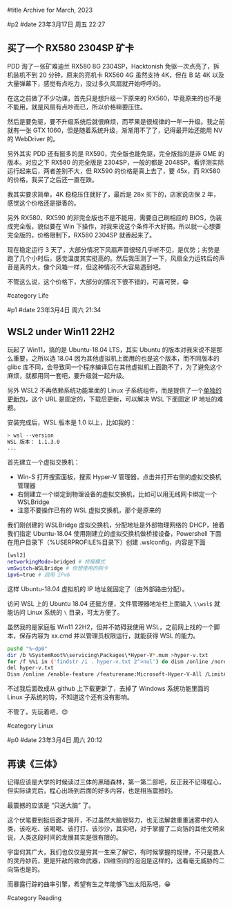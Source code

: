 #title Archive for March, 2023

#p2
#date 23年3月17日 周五 22:27

## 买了一个 RX580 2304SP 矿卡

PDD 淘了一张矿难迪兰 RX580 8G 2304SP，Hacktonish 免驱一次点亮了，拆机装机不到 20 分钟，原来的亮机卡 RX560 4G 虽然支持 4K，但在 B 站 4K 以及大量弹幕下，感觉有点吃力，没过多久风扇就开始呼呼的。

在这之前做了不少功课，首先只是想升级一下原来的 RX560，毕竟原来的也不是不能用，就是风扇有点吵而已，所以价格嘛要压住。

然后是要免驱，要不升级系统后就很麻烦，而苹果是很规律的一年一升级。我之前就有一张 GTX 1060，但是随着系统升级，渐渐用不了了，记得最开始还能用 NV 的 WebDriver 的。

另外其实 PDD 还有挺多的是 RX590，完全版也能免驱，完全版指的是非 GME 的版本。对应之下 RX580 的完全版是 2304SP，一般的都是 2048SP。看评测实际运行起来后，两者差别不大，但 RX590 的价格是真上去了，要 45x，而 RX580 的价格，我买了之后还一直在跌。

我其实要求简单，4K 稳稳压住就好了，最后是 28x 买下的，店家说店保 2 年，感觉这个价格还是挺香的。

另外 RX580、RX590 的非完全版也不是不能用，需要自己刷相应的 BIOS，伪装成完全版，貌似要在 Win 下操作，对我来说这个条件不大好搞，所以就一心想要完全版的，价格限制下，RX580 2304SP 就香起来了。

现在稳定运行 3 天了，大部分情况下风扇声音很轻几乎听不见，是优势；劣势是跑了几个小时后，感觉温度其实挺高的。然后我压测了一下，风扇全力运转后的声音是真的大，像个风箱一样，但这种情况不大容易遇到吧。

不管这么说，这个价格下，大部分的情况下很不错的，可喜可贺，😁

#category Life


#p1
#date 23年3月4日 周六 21:34

## WSL2 under Win11 22H2

玩起了 Win11，搞的是 Ubuntu-18.04 LTS，其实 Ubuntu 的版本对我来说不是那么重要，之所以选 18.04 因为其他虚拟机上面用的也是这个版本，而不同版本的 glibc 库不同，会导致同一个程序编译后在其他虚拟机上面跑不了，为了避免这个麻烦，就都用同一套吧，要升级就一起升级。

另外 WSL2 不再依赖系统功能里面的 Linux 子系统组件，而是提供了一个[单独的更新包](https://link.zhihu.com/?target=https%3A//github.com/microsoft/WSL/releases)，这个 URL 是固定的，下载后更新，可以解决 WSL 下面固定 IP 地址的难题。

安装完成后，WSL 版本是 1.0 以上，比如我的：

```sh
> wsl --version
WSL 版本： 1.1.3.0
...
```

首先建立一个虚拟交换机：

- Win-S 打开搜索面板，搜索 Hyper-V 管理器，点击并打开右侧的虚拟交换机管理器
- 右侧建立一个绑定到物理设备的虚拟交换机，比如可以用无线网卡绑定一个 WSLBridge
- 注意不要操作已有的 WSL 虚拟交换机，那个是原来的

我们刚创建的 WSLBridge 虚拟交换机，分配地址是外部物理网络的 DHCP，接着我们指定 Ubuntu-18.04 使用刚建立的虚拟交换机做桥接设备，Powershell 下面在用户目录下（%USERPROFILE%目录下）创建 .wslconfig，内容是下面

```sh
[wsl2]
networkingMode=bridged # 桥接模式
vmSwitch=WSLBridge # 你想使用的网卡
ipv6=true # 启用 IPv6
```

这样 Ubuntu-18.04 虚拟机的 IP 地址就固定了（由外部路由分配）。

访问 WSL 上的 Ubuntu 18.04 还挺方便，文件管理器地址栏上面输入 `\\wsl$` 就能访问 Linux 系统的 `\` 目录，可太方便了。

虽然我的是家庭版 Win11 22H2，但并不妨碍我使用 WSL，之前网上找的一个脚本，保存内容为 xx.cmd 并以管理员权限运行，就能获得 WSL 的能力。

```bash
pushd "%~dp0"
dir /b %SystemRoot%\servicing\Packages\*Hyper-V*.mum >hyper-v.txt
for /f %%i in ('findstr /i . hyper-v.txt 2^>nul') do dism /online /norestart /add-package:"%SystemRoot%\servicing\Packages\%%i"
del hyper-v.txt
Dism /online /enable-feature /featurename:Microsoft-Hyper-V-All /LimitAccess /ALL
```

不过我后面改成从 github 上下载更新了，去掉了 Windows 系统功能里面的 Linux 子系统的钩，不知道这个还有没有影响。

不管了，先玩着吧，😊

#category Linux


#p0
#date 23年3月4日 周六 20:12

## 再读《三体》

记得应该是大学的时候读过三体的黑暗森林，第一第二部吧，反正我不记得程心，但实际读完后，程心出场到后面的好多内容，也是相当震撼的。

最震撼的应该是 “只送大脑” 了。

这个伏笔要到挺后面才揭开，不过虽然大脑很努力，也无法解救重重迷雾中的人类，该吃吃、该喝喝、该打打、该沙沙，其实吧，对于掌握了二向箔的其他文明来说，人类这段时间的发展其实是很有限的。

宇宙何其广大，我们也仅仅是穷其一生来了解它，有时候掌握的规律，不只是救人的灵丹妙药，更是歼敌的致命武器，四维空间的泡泡是这样的，远看毫无威胁的二向箔也是的。

而暴露行踪的曲率引擎，希望有生之年能够飞出太阳系吧，😁

#category Reading